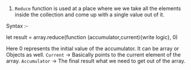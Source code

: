1. `Reduce` function is used at a place where we we take all the elements inside the collection and come up with a single value out of it.

Syntax :-

let result = array.reduce(function (accumulator,current){write logic}, 0)

Here 0 represents the initial value of the accumulator. It can be array or Objects as well.
`Current` -> Basically points to the current element of the array.
`Accumulator` -> The final result what we need to get out of the array.
